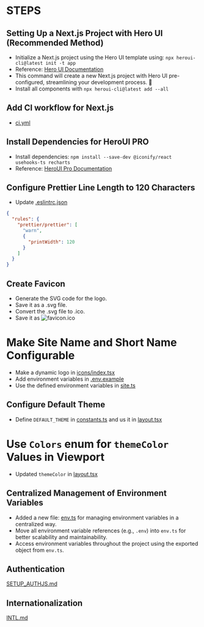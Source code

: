 # STEPS

## Setting Up a Next.js Project with Hero UI (Recommended Method)

* Initialize a Next.js project using the Hero UI template using: `npx heroui-cli@latest init -t app`
* Reference: [Hero UI Documentation](https://www.heroui.com/docs/frameworks/nextjs#heroui-cli-recommended)
* This command will create a new Next.js project with Hero UI pre-configured, streamlining your development process. 🚀
* Install all components with `npx heroui-cli@latest add --all`

## Add CI workflow for Next.js

* [ci.yml](../../.github/workflows/ci.yml)

## Install Dependencies for HeroUI PRO

* Install dependencies: `npm install --save-dev @iconify/react usehooks-ts recharts`
* Reference: [HeroUI Pro Documentation](https://www.heroui.pro/documentation)

## Configure Prettier Line Length to 120 Characters

* Update [.eslintrc.json](../../.eslintrc.json)

```json
{
  "rules": {
    "prettier/prettier": [
      "warn",
      {
        "printWidth": 120
      }
    ]
  }
}
```

## Create Favicon

* Generate the SVG code for the logo.
* Save it as a .svg file.
* Convert the .svg file to .ico.
* Save it as ![favicon.ico](../../public/favicon.ico)

# Make Site Name and Short Name Configurable

* Make a dynamic logo in [icons/index.tsx](../../modules/global/components/icons/index.tsx)
* Add environment variables in [.env.example](../../.env.example)
* Use the defined environment variables in [site.ts](../../modules/global/config/site.ts)

## Configure Default Theme

* Define `DEFAULT_THEME` in [constants.ts](../../modules/theme/constants.ts) and us it in [layout.tsx](../../app/layout.tsx)

# Use `Colors` enum for `themeColor` Values in Viewport

* Updated `themeColor` in [layout.tsx](../../app/layout.tsx)

## Centralized Management of Environment Variables

* Added a new file: [env.ts](../../modules/global/config/env.ts) for managing environment variables in a centralized way.
* Move all environment variable references (e.g., `.env`) into `env.ts` for better scalability and maintainability.
* Access environment variables throughout the project using the exported object from `env.ts`.

## Authentication

[SETUP_AUTHJS.md](SETUP_AUTHJS.md)

## Internationalization

[INTL.md](INTL.md)